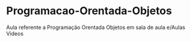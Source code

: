 # Programacao-Orentada-Objetos
Aula referente a Programação Orentada Objetos em sala de aula e/Aulas Videos
